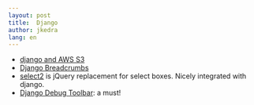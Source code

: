 ```yaml
---
layout: post
title:  Django
author: jkedra
lang: en
---
```



* [django and AWS S3](https://www.caktusgroup.com/blog/2014/11/10/Using-Amazon-S3-to-store-your-Django-sites-static-and-media-files/)
* [Django Breadcrumbs][djbreadcrumbs]
* [select2][Select2] is jQuery replacement for select boxes.
    Nicely integrated with django.
* [Django Debug Toolbar][debug-toolbar]: a must!



[djbreadcrumbs]: https://django-bootstrap-breadcrumbs.readthedocs.org/en/latest/
[select2]: https://github.com/select2/select2
[debug-toolbar]: https://github.com/django-debug-toolbar/django-debug-toolbar



